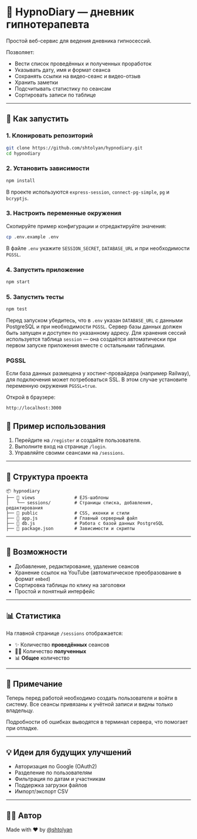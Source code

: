 
# 🧠 HypnoDiary — дневник гипнотерапевта

Простой веб-сервис для ведения дневника гипносессий.

Позволяет:
- Вести список проведённых и полученных проработок
- Указывать дату, имя и формат сеанса
- Сохранять ссылки на видео-сеанс и видео-отзыв
- Хранить заметки
- Подсчитывать статистику по сеансам
- Сортировать записи по таблице

---

## 🚀 Как запустить

### 1. Клонировать репозиторий

```bash
git clone https://github.com/shtolyan/hypnodiary.git
cd hypnodiary
```

### 2. Установить зависимости

```bash
npm install
```

В проекте используются `express-session`, `connect-pg-simple`,
`pg` и `bcryptjs`.

### 3. Настроить переменные окружения

Скопируйте пример конфигурации и отредактируйте значения:

```bash
cp .env.example .env
```

В файле `.env` укажите `SESSION_SECRET`, `DATABASE_URL` и при необходимости `PGSSL`.

### 4. Запустить приложение

```bash
npm start
```

### 5. Запустить тесты

```bash
npm test
```

Перед запуском убедитесь, что в `.env` указан `DATABASE_URL` с данными PostgreSQL
и при необходимости `PGSSL`. Сервер базы данных должен быть запущен и доступен по указанному адресу. Для хранения сессий используется таблица `session` — она создаётся автоматически при первом запуске приложения вместе с остальными таблицами.

### PGSSL

Если база данных размещена у хостинг-провайдера (например Railway), для
подключения может потребоваться SSL. В этом случае установите переменную
окружения `PGSSL=true`.

Открой в браузере:

```
http://localhost:3000
```

## 📝 Пример использования

1. Перейдите на `/register` и создайте пользователя.
2. Выполните вход на странице `/login`.
3. Управляйте своими сеансами на `/sessions`.

---

## 📁 Структура проекта

```
📦 hypnodiary
├── 📁 views               # EJS-шаблоны
│   └── sessions/         # Страницы списка, добавления, редактирования
├── 📁 public              # CSS, иконки и стили
├── 📄 app.js              # Главный серверный файл
├── 📄 db.js               # Работа с базой данных PostgreSQL
├── 📄 package.json        # Зависимости и скрипты
```

---

## 🧩 Возможности

- Добавление, редактирование, удаление сеансов
- Хранение ссылок на YouTube (автоматическое преобразование в формат `embed`)
- Сортировка таблицы по клику на заголовки
- Простой и понятный интерфейс

---

## 📊 Статистика

На главной странице `/sessions` отображается:

- ✨ Количество **проведённых** сеансов
- 🧘‍♂️ Количество **полученных**
- 📊 **Общее** количество

---

## 📌 Примечание

Теперь перед работой необходимо создать пользователя и войти в систему. Все сеансы
привязаны к учётной записи и видны только владельцу.

Подробности об ошибках выводятся в терминал сервера, что помогает при отладке.

---

## 💡 Идеи для будущих улучшений

- Авторизация по Google (OAuth2)
- Разделение по пользователям
- Фильтрация по датам и участникам
- Поддержка загрузки файлов
- Импорт/экспорт CSV

---

## 🧙‍♂️ Автор

Made with ❤️ by [@shtolyan](https://github.com/shtolyan)
